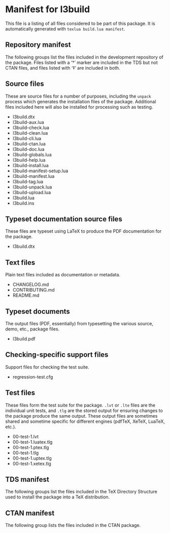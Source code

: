 # Manifest for l3build

This file is a listing of all files considered to be part of this package.
It is automatically generated with `texlua build.lua manifest`.


## Repository manifest

The following groups list the files included in the development repository of the package.
Files listed with a ‘†’ marker are included in the TDS but not CTAN files, and files listed
with ‘‡’ are included in both.


## Source files

These are source files for a number of purposes, including the `unpack` process which
generates the installation files of the package. Additional files included here will also
be installed for processing such as testing.
* l3build.dtx 
* l3build-aux.lua 
* l3build-check.lua 
* l3build-clean.lua 
* l3build-cli.lua 
* l3build-ctan.lua 
* l3build-doc.lua 
* l3build-globals.lua 
* l3build-help.lua 
* l3build-install.lua 
* l3build-manifest-setup.lua 
* l3build-manifest.lua 
* l3build-tag.lua 
* l3build-unpack.lua 
* l3build-upload.lua 
* l3build.lua 
* l3build.ins 


## Typeset documentation source files

These files are typeset using LaTeX to produce the PDF documentation for the package.
* l3build.dtx 


## Text files

Plain text files included as documentation or metadata.
* CHANGELOG.md 
* CONTRIBUTING.md 
* README.md 


## Typeset documents

The output files (PDF, essentially) from typesetting the various source, demo,
etc., package files.
* l3build.pdf 


## Checking-specific support files

Support files for checking the test suite.
* regression-test.cfg 


## Test files

These files form the test suite for the package. `.lvt` or `.lte` files are the individual
unit tests, and `.tlg` are the stored output for ensuring changes to the package produce
the same output. These output files are sometimes shared and sometime specific for
different engines (pdfTeX, XeTeX, LuaTeX, etc.).
* 00-test-1.lvt 
* 00-test-1.luatex.tlg 
* 00-test-1.ptex.tlg 
* 00-test-1.tlg 
* 00-test-1.uptex.tlg 
* 00-test-1.xetex.tlg 


## TDS manifest

The following groups list the files included in the TeX Directory Structure used to install
the package into a TeX distribution.


## CTAN manifest

The following group lists the files included in the CTAN package.
